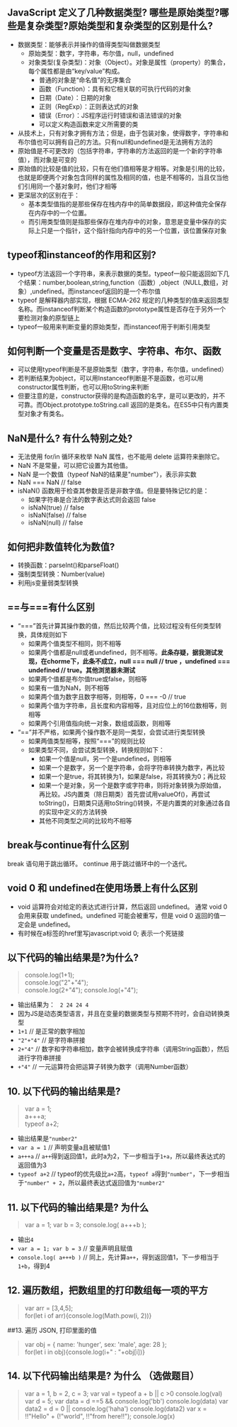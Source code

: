 ## JavaScript 定义了几种数据类型? 哪些是原始类型?哪些是复杂类型?原始类型和复杂类型的区别是什么?
* 数据类型：能够表示并操作的值得类型叫做数据类型
  * 原始类型：数字，字符串，布尔值，null，undefined
  * 对象类型(复杂类型)：对象（Object）。对象是属性（property）的集合，每个属性都是由“key/value”构成。
    * 普通的对象是“命名值”的无序集合
    * 函数（Function）：具有和它相关联的可执行代码的对象
    * 日期（Date）：日期的对象
    * 正则（RegExp）：正则表达式的对象
    * 错误（Error）：JS程序运行时错误和语法错误的对象
    * 可以定义构造函数来定义所需要的类
* 从技术上，只有对象才拥有方法；但是，由于包装对象，使得数字，字符串和布尔值也可以拥有自己的方法。只有null和undefined是无法拥有方法的
* 原始值是不可更改的（包括字符串，字符串的方法返回的是一个新的字符串值），而对象是可变的
* 原始值的比较是值的比较，只有在他们值相等是才相等。对象是引用的比较，也就是即便两个对象包含同样的属性及相同的值，也是不相等的，当且仅当他们引用同一个基对象时，他们才相等
* 更深层次的区别在于：
  * 基本类型值指的是那些保存在栈内存中的简单数据段，即这种值完全保存在内存中的一个位置。
  * 而引用类型值则是指那些保存在堆内存中的对象，意思是变量中保存的实际上只是一个指针，这个指针指向内存中的另一个位置，该位置保存对象

## typeof和instanceof的作用和区别?
*  typeof方法返回一个字符串，来表示数据的类型。typeof一般只能返回如下几个结果：number,boolean,string,function（函数）,object（NULL,数组，对象）,undefined。而instanceof返回的是一个布尔值
* typeof 是解释器内部实现，根据 ECMA-262 规定的几种类型的值来返回类型名称。而instanceof判断某个构造函数的prototype属性是否存在于另外一个要检测对象的原型链上
* typeof一般用来判断变量的原始类型，而instanceof用于判断引用类型

## 如何判断一个变量是否是数字、字符串、布尔、函数
* 可以使用typeof判断是不是原始类型（数字，字符串，布尔值，undefined）
* 若判断结果为object，可以用Instanceof判断是不是函数，也可以用constructor属性判断，也可以用toString来判断
* 但要注意的是，constructor获得的是构造函数的名字，是可以更改的，并不可靠。而Object.prototype.toString.call 返回的是类名。在ES5中只有内置类型对象才有类名。

## NaN是什么? 有什么特别之处?
* 无法使用 for/in 循环来枚举 NaN 属性，也不能用 delete 运算符来删除它。
* NaN 不是常量，可以把它设置为其他值。
* NaN 是一个数值（typeof NaN的结果是"number"），表示非实数
* NaN === NaN  // false
* isNaN() 函数用于检查其参数是否是非数字值。但是要特殊记忆的是： 
  * 如果字符串是合法的数字表达式则会返回 false 
  * isNaN(true) // false  
  * isNaN(false) // false  
  * isNaN(null) // false

## 如何把非数值转化为数值?
* 转换函数：parseInt()和parseFloat()
* 强制类型转换：Number(value)
* 利用js变量弱类型转换

## ==与===有什么区别
* “===”首先计算其操作数的值，然后比较两个值，比较过程没有任何类型转换，具体规则如下
  * 如果两个值类型不相同，则不相等
  * 如果两个值都是null或者undefined，则不相等。**此条存疑，据我测试发现，在chorme下，此条不成立，null === null // true ，undefined === undefined // true。其他浏览器未测试**
  * 如果两个值都是布尔值true或false，则相等
  * 如果有一值为NaN，则不相等
  * 如果两个值为数字且数字相等，则相等，0 === -0 // true
  * 如果两个值为字符串，且长度和内容相等，且对应位上的16位数相等，则相等
  * 如果两个引用值指向统一对象，数组或函数，则相等
* “==”并不严格，如果两个操作数不是同一类型，会尝试进行类型转换
  * 如果两值类型相等，按照“===”的规则比较
  * 如果类型不同，会尝试类型转换，转换规则如下：
    * 如果一个值是null，另一个是undefined，则相等
    * 如果一个是数字，另一个是字符串，会将字符串转换为数字，再比较
    * 如果一个是true，将其转换为1，如果是false，将其转换为0；再比较
    * 如果一个是对象，另一个是数字或字符串，则将对象转换为原始值，再比较。JS内置类（除日期类）首先尝试用valueOf()，再尝试toString()，日期类只适用toString()转换，不是内置类的对象通过各自的实现中定义的方法转换
    * 其他不同类型之间的比较均不相等

## break与continue有什么区别
break 语句用于跳出循环。
continue 用于跳过循环中的一个迭代。

## void 0 和 undefined在使用场景上有什么区别
* void 运算符会对给定的表达式进行计算，然后返回 undefined。
通常 void 0 会用来获取 undefined。undefined 可能会被重写，但是 void 0 返回的值一定会是 undefined。
* 有时候在a标签的href里写javascript:void 0; 表示一个死链接

## 以下代码的输出结果是?为什么?
>console.log(1+1);    
console.log("2"+"4");  
console.log(2+"4"); 
console.log(+"4");

* 输出结果为： ` 2 24 24 4`
* 因为JS是动态类型语言，并且在变量的数据类型与预期不符时，会自动转换类型
* `1+1` // 是正常的数字相加
* `"2"+"4"` // 是字符串拼接
* `2+"4"` // 数字和字符串相加，数字会被转换成字符串（调用String函数），然后进行字符串拼接
* `+"4"` // 一元运算符会把运算子转换为数字（调用Number函数）

## 10. 以下代码的输出结果是?
> var a = 1;  
a+++a;  
typeof a+2;

* 输出结果是`"number2"`
* `var a = 1` // 声明变量a且被赋值1
* `a+++a` // `a++`得到返回值1，此时a为2，下一步相当于`1+a`，所以最终表达式的返回值为3
* `typeof a+2` // typeof的优先级比`a+2`高，`typeof a`得到`"number"`，下一步相当于`"number" + 2`，所以最终表达式返回值为`"number2"`

## 11. 以下代码的输出结果是? 为什么
 > var a = 1;
 var b = 3;
 console.log( a+++b );

* 输出`4`
* `var a = 1; var b = 3` // 变量声明且赋值
* `console.log( a+++b )` // 同上，先计算`a++`，得到返回值1，下一步相当于`1+b`，得到4

## 12. 遍历数组，把数组里的打印数组每一项的平方
> var arr = [3,4,5];  
 for(let i of arr){console.log(Math.pow(i, 2))}

##13. 遍历 JSON, 打印里面的值
> var obj = {
 name: 'hunger', 
 sex: 'male', 
 age: 28 
};  
for(let i in obj){console.log(i+" : "+obj[i])}

## 14. 以下代码输出结果是? 为什么 （选做题目）
> var a = 1, b = 2, c = 3;
var val = typeof a + b || c >0
console.log(val) 
var d = 5;
var data = d ==5 && console.log('bb')
console.log(data)
var data2 = d = 0 || console.log('haha')
console.log(data2)
 var x = !!"Hello" + (!"world", !!"from here!!");
console.log(x)